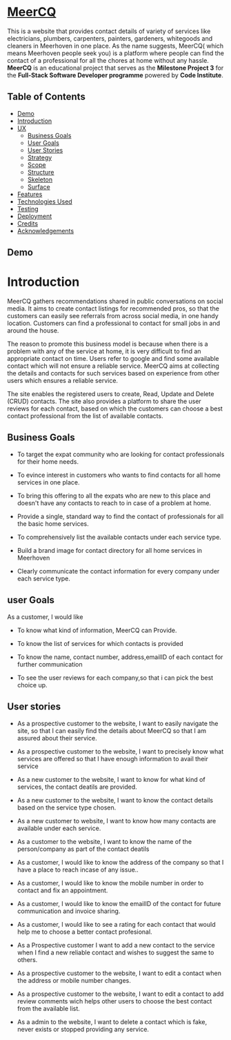 # [MeerCQ](https://gomathishankar28.github.io/ms3_meercq/)

This is a website that provides contact details of variety of services like electricians, plumbers,
carpenters, painters, gardeners, whitegoods and cleaners in Meerhoven in one place. As the name suggests, MeerCQ( which means Meerhoven people seek you) 
is a platform where people can find the contact of a professional for all the chores at home without any hassle.
**MeerCQ** is an educational project that serves as the **Milestone Project 3** for the **Full-Stack Software Developer programme** powered by **Code Institute**.

## **Table of Contents**
  - [Demo](#demo)
  - [Introduction](#introduction)
  - [UX](#ux)
    - [Business Goals](#business-goals)
    - [User Goals](#user-goals)
    - [User Stories](#user-stories)
    - [Strategy](#strategy)
    - [Scope](#scope)
    - [Structure](#structure)
    - [Skeleton](#skeleton)
    - [Surface](#surface)
  - [Features](#features)
  - [Technologies Used](#technologies-used)
  - [Testing](#testing)
  - [Deployment](#deployment)
  - [Credits](#credits)
  - [Acknowledgements](#acknowledgements)

## **Demo** 



# **Introduction**

MeerCQ gathers recommendations shared in public conversations on social media. It aims to create contact listings for
 recommended pros, so that the customers can easily see referrals from across social media, in one handy location.
 Customers can find a professional to contact for small jobs in and around the house.

The reason to promote this business model is because when there is a problem with any of the service at home,
it is very difficult to find an appropriate contact on time. Users refer to google and find some available contact which will not ensure 
a reliable service. MeerCQ aims at collecting the details and contacts  for such services based on experience from other users which 
ensures a reliable service.

The site enables the registered users to create, Read, Update and Delete (CRUD) contacts. The site also provides a platform to share
the user reviews for each contact, based on which the customers can choose a best contact professional from the list of available contacts.


## **Business Goals**
*   To target the expat community who are looking for contact professionals for their home needs.

*   To evince interest in customers who wants to find contacts for all home services in one place.

*   To bring this offering to all the expats who are new to this place and doesn't have any contacts to reach to in case of a problem at home.

*   Provide a single, standard way to find the contact of professionals for all the basic home services.

*   To comprehensively list the available contacts under each service type.

*   Build a brand image for contact directory for all home services in Meerhoven

*   Clearly communicate the contact information for every company under each service type.

## **user Goals**

As a customer, I would like 

*   To know what kind of information, MeerCQ can Provide. 

*   To know the list of services for which contacts is provided

*   To know the name, contact number, address,emailID of each contact for further communication

*   To see the user reviews for each company,so that i can pick the best choice up. 

##  **User stories**
*   As a prospective customer to the website, I want to easily navigate the site, so that I can easily find the details about MeerCQ so that I am assured about their service. 

*   As a prospective customer to the website, I want to precisely know what services are offered so that I have enough information to avail their service

*   As a new customer to the website, I want to know for what kind of services, the contact deatils are provided.

*   As a new customer to the website, I want to know the contact details based on the service type chosen.

*   As a new customer to website, I want to know how many contacts are available under each service.

*   As a customer to the website, I want to know the name of the person/company as part of the contact deatils

*   As a customer, I would like to know the address of the company so that I have a place to reach incase of any issue..

*   As a customer, I would like to know the mobile number in order to contact and fix an appointment.

*   As a customer, I would like to know the emailID of the contact for future communication and invoice sharing.

*   As a customer, I would like to see a rating for each contact that would help me to choose a better contact profesional.

*   As a Prospective customer I want to add a new contact to the service when I find a new reliable contact and wishes to suggest the same to others.

*   As a prospective customer to the website, I want to edit a contact when the address or mobile number changes.

*   As a  prospective customer to the website, I want to edit a contact to add review comments wich helps other users to choose the best contact from the available list.

*   As a  admin to the website, I want to delete a contact which is fake, never exists or stopped providing any service.